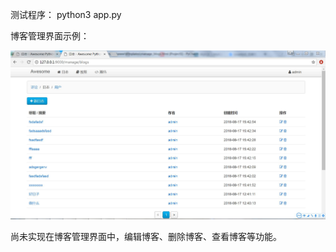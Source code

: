 测试程序：
python3 app.py

博客管理界面示例：


![Image text](https://github.com/Menjay195/AwesomeBlog/blob/day12/SamplePictures/manage_blogs.JPG)



尚未实现在博客管理界面中，编辑博客、删除博客、查看博客等功能。



